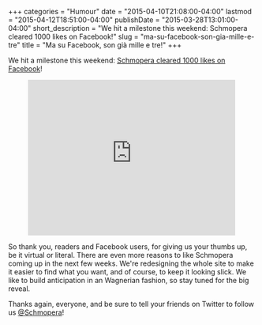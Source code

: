 +++
categories = "Humour"
date = "2015-04-10T21:08:00-04:00"
lastmod = "2015-04-12T18:51:00-04:00"
publishDate = "2015-03-28T13:01:00-04:00"
short_description = "We hit a milestone this weekend: Schmopera cleared 1000 likes on Facebook!"
slug = "ma-su-facebook-son-gia-mille-e-tre"
title = "Ma su Facebook, son già mille e tre!"
+++

We hit a milestone this weekend: [Schmopera cleared 1000 likes on Facebook](https://www.facebook.com/schmopera)! 

<figure data-type="video">
<iframe width="420" height="315" src="https://www.youtube.com/embed/7T4z6MI4hkU" frameborder="0" allowfullscreen></iframe>
</figure>

So thank you, readers and Facebook users, for giving us your thumbs up, be it virtual or literal. There are even more reasons to like Schmopera coming up in the next few weeks. We're redesigning the whole site to make it easier to find what you want, and of course, to keep it looking slick. We like to build anticipation in an Wagnerian fashion, so stay tuned for the big reveal. 

Thanks again, everyone, and be sure to tell your friends on Twitter to follow us [@Schmopera](https://twitter.com/Schmopera)!
